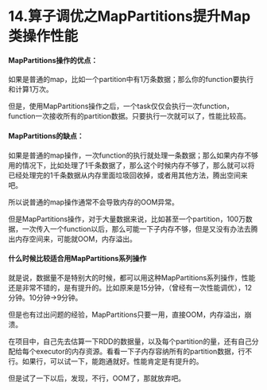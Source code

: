 # 14.算子调优之MapPartitions提升Map类操作性能

#### MapPartitions操作的优点：

如果是普通的map，比如一个partition中有1万条数据；那么你的function要执行和计算1万次。

但是，使用MapPartitions操作之后，一个task仅仅会执行一次function，function一次接收所有的partition数据。只要执行一次就可以了，性能比较高。

#### MapPartitions的缺点：

如果是普通的map操作，一次function的执行就处理一条数据；那么如果内存不够用的情况下，比如处理了1千条数据了，那么这个时候内存不够了，那么就可以将已经处理完的1千条数据从内存里面垃圾回收掉，或者用其他方法，腾出空间来吧。

所以说普通的map操作通常不会导致内存的OOM异常。

但是MapPartitions操作，对于大量数据来说，比如甚至一个partition，100万数据，一次传入一个function以后，那么可能一下子内存不够，但是又没有办法去腾出内存空间来，可能就OOM，内存溢出。

#### 什么时候比较适合用MapPartitions系列操作
就是说，数据量不是特别大的时候，都可以用这种MapPartitions系列操作，性能还是非常不错的，是有提升的。比如原来是15分钟，（曾经有一次性能调优），12分钟。10分钟->9分钟。

但是也有过出问题的经验，MapPartitions只要一用，直接OOM，内存溢出，崩溃。

在项目中，自己先去估算一下RDD的数据量，以及每个partition的量，还有自己分配给每个executor的内存资源。看看一下子内存容纳所有的partition数据，行不行。如果行，可以试一下，能跑通就好。性能肯定是有提升的。

但是试了一下以后，发现，不行，OOM了，那就放弃吧。
